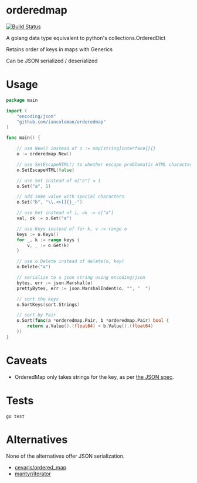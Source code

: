 # orderedmap

[![Build Status](https://travis-ci.com/iancoleman/orderedmap.svg)](https://travis-ci.com/iancoleman/orderedmap)

A golang data type equivalent to python's collections.OrderedDict

Retains order of keys in maps with Generics

Can be JSON serialized / deserialized

# Usage

```go
package main

import (
    "encoding/json"
    "github.com/iancoleman/orderedmap"
)

func main() {

    // use New() instead of o := map[string]interface{}{}
    o := orderedmap.New()

    // use SetEscapeHTML() to whether escape problematic HTML characters or not, defaults is true
    o.SetEscapeHTML(false)

    // use Set instead of o["a"] = 1
    o.Set("a", 1)

    // add some value with special characters
    o.Set("b", "\\.<>[]{}_-")

    // use Get instead of i, ok := o["a"]
    val, ok := o.Get("a")

    // use Keys instead of for k, v := range o
    keys := o.Keys()
    for _, k := range keys {
        v, _ := o.Get(k)
    }

    // use o.Delete instead of delete(o, key)
    o.Delete("a")

    // serialize to a json string using encoding/json
    bytes, err := json.Marshal(o)
    prettyBytes, err := json.MarshalIndent(o, "", "  ")

    // sort the keys
    o.SortKeys(sort.Strings)

    // sort by Pair
    o.Sort(func(a *orderedmap.Pair, b *orderedmap.Pair) bool {
        return a.Value().(float64) < b.Value().(float64)
    })
}
```

# Caveats

* OrderedMap only takes strings for the key, as per [the JSON spec](http://json.org/).

# Tests

```
go test
```

# Alternatives

None of the alternatives offer JSON serialization.

* [cevaris/ordered_map](https://github.com/cevaris/ordered_map)
* [mantyr/iterator](https://github.com/mantyr/iterator)
